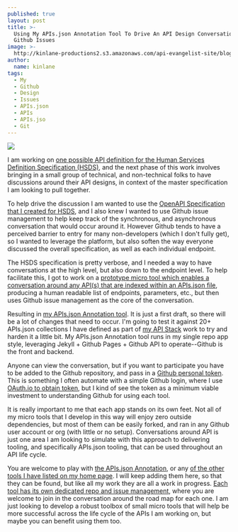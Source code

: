 ```yaml
---
published: true
layout: post
title: >-
  Using My APIs.json Annotation Tool To Drive An API Design Conversation Via
  Github Issues
image: >-
  http://kinlane-productions2.s3.amazonaws.com/api-evangelist-site/blog/apis-json-annotation.png
author:
  name: kinlane
tags:
  - My
  - Github
  - Design
  - Issues
  - APIs.json
  - APIs
  - APIs.jso
  - Git
---
```

[![](https://kinlane-productions2.s3.amazonaws.com/api-evangelist-site/blog/apis-json-annotation.png)](http://apis.json.annotation.apievangelist.com/)

I am working on [one possible API definition for the Human Services Definition Specification (HSDS)](http://apievangelist.com/2016/04/09/playing-with-one-possible-openapi-spec-for-the-human-services-data-specification-hsds/), and the next phase of this work involves bringing in a small group of technical, and non-technical folks to have discussions around their API designs, in context of the master specification I am looking to pull together. 

To help drive the discussion I am wanted to use the [OpenAPI Specification that I created for HSDS](https://adopta-agency.github.io/open-referral-api/api-commons/openapi-spec.json), and I also knew I wanted to use Github issue management to help keep track of the synchronous, and asynchronous conversation that would occur around it. However Github tends to have a perceived barrier to entry for many non-developers (which I don't fully get), so I wanted to leverage the platform, but also soften the way everyone discussed the overall specification, as well as each individual endpoint.

The HSDS specification is pretty verbose, and I needed a way to have conversations at the high level, but also down to the endpoint level. To help facilitate this, I got to work on a [prototype micro tool which enables a conversation around any API(s) that are indexed within an APIs.json file](http://apis.json.annotation.apievangelist.com/), producing a human readable list of endpoints, parameters, etc., but then uses Github issue management as the core of the conversation. 

Resulting in [my APIs.json Annotation tool](http://apis.json.annotation.apievangelist.com/). It is just a first draft, so there will be a lot of changes that need to occur. I'm going to test it against 20+ APIs.json collections I have defined as part of [my API Stack](http://theapistack.com) work to try and harden it a little bit. My APIs.json Annotation tool runs in my single repo app style, leveraging Jekyll + Github Pages + Github API to operate--Github is the front and backend.

Anyone can view the conversation, but if you want to participate you have to be added to the Github repository, and pass in a [Github personal token](https://github.com/settings/tokens). This is something I often automate with a simple Github login, where I use [OAuth.io to obtain token](http://OAuth.io), but I kind of see the token as a minimum viable investment to understanding Github for using each tool.

It is really important to me that each app stands on its own feet. Not all of my micro tools that I develop in this way will enjoy zero outside dependencies, but most of them can be easily forked, and ran in any Github user account or org (with little or no setup). Conversations around API is just one area I am looking to simulate with this approach to delivering tooling, and specifically APIs.json tooling, that can be used throughout an API life cycle. 

You are welcome to play with [the APIs.json Annotation](http://apis.json.annotation.apievangelist.com/), or any [of the other tools I have listed on my home page](http://apievangelist.com). I will keep adding them here, so that they can be found, but like all my work they are all a work in progress. [Each tool has its own dedicated repo and issue management](https://github.com/api-evangelist-tools), where you are welcome to join in the conversation around the road map for each one. I am just looking to develop a robust toolbox of small micro tools that will help be more successful across the life cycle of the APIs I am working on, but maybe you can benefit using them too.